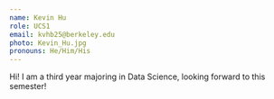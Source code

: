 ```yaml
---
name: Kevin Hu
role: UCS1
email: kvhb25@berkeley.edu
photo: Kevin_Hu.jpg
pronouns: He/Him/His
---
```

Hi! I am a third year majoring in Data Science, looking forward to this semester!